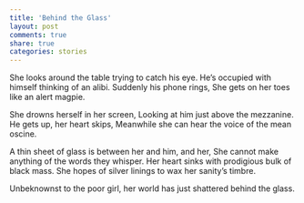 ```yaml
---
title: 'Behind the Glass'
layout: post
comments: true
share: true
categories: stories
---
```

She looks around the table trying to catch his eye.
He’s occupied with himself thinking of an alibi.
Suddenly his phone rings,
She gets on her toes like an alert magpie.

She drowns herself in her screen,
Looking at him just above the mezzanine.
He gets up, her heart skips,
Meanwhile she can hear the voice of the mean oscine.

A thin sheet of glass is between her and him, and her,
She cannot make anything of the words they whisper.
Her heart sinks with prodigious bulk of black mass.
She hopes of silver linings to wax her sanity’s timbre.

Unbeknownst to the poor girl, her world has just shattered behind the glass.
